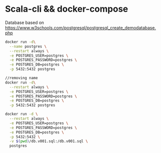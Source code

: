 # Scala-cli && docker-compose

Database based on <https://www.w3schools.com/postgresql/postgresql_create_demodatabase.php>

```bash
docker run -d\
  --name postgres \
  --restart always \
  -e POSTGRES_USER=postgres \
  -e POSTGRES_PASSWORD=postgres \
  -e POSTGRES_DB=postgres \
  -p 5432:5432 postgres
```

```bash
//removing name
docker run -d\
  --restart always \
  -e POSTGRES_USER=postgres \
  -e POSTGRES_PASSWORD=postgres \
  -e POSTGRES_DB=postgres \
  -p 5432:5432 postgres
```

```bash
docker run -d \
  --restart always \
  -e POSTGRES_USER=postgres \
  -e POSTGRES_PASSWORD=postgres \
  -e POSTGRES_DB=postgres \
  -p 5432:5432 \
  -v $(pwd)/db.v001.sql:/db.v001.sql \
  postgres
  ```
